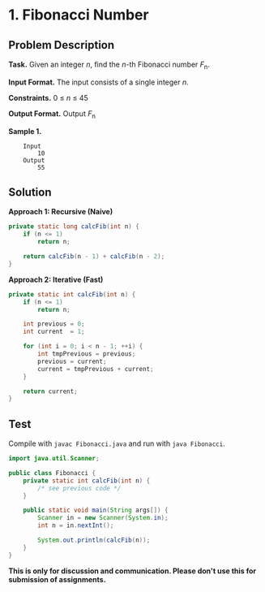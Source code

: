 # 1. Fibonacci Number

## Problem Description

**Task.** Given an integer _n_, find the _n_-th Fibonacci number _F_<sub>n</sub>.

**Input Format.** The input consists of a single integer _n_.

**Constraints.** 0 ≤ _n_ ≤ 45

**Output Format.** Output _F_<sub>n</sub>

**Sample 1.**

```
    Input
        10
    Output
        55
```

## Solution

**Approach 1: Recursive (Naive)**


```java
private static long calcFib(int n) {
    if (n <= 1)
        return n;

    return calcFib(n - 1) + calcFib(n - 2);
}
```
**Approach 2: Iterative (Fast)**


```java
private static int calcFib(int n) {
    if (n <= 1)
        return n;

    int previous = 0;
    int current  = 1;

    for (int i = 0; i < n - 1; ++i) {
        int tmpPrevious = previous;
        previous = current;
        current = tmpPrevious + current;
    }

    return current;
}
```
## Test

Compile with `javac Fibonacci.java` and run with `java Fibonacci`.

```java
import java.util.Scanner;

public class Fibonacci {
    private static int calcFib(int n) {
        /* see previous code */
    }

    public static void main(String args[]) {
        Scanner in = new Scanner(System.in);
        int n = in.nextInt();

        System.out.println(calcFib(n));
    }
}

```

**This is only for discussion and communication. Please don't use this for submission of assignments.**